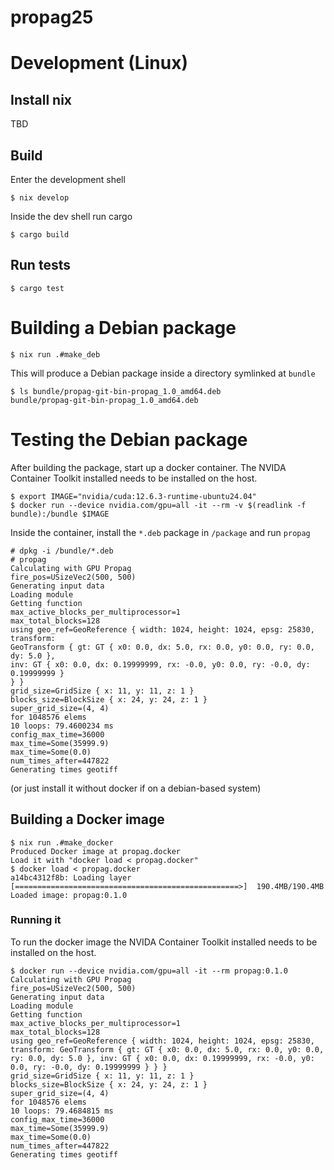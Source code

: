 # propag25


# Development (Linux)

## Install nix

TBD

## Build

Enter the development shell

```console
$ nix develop
```

Inside the dev shell run cargo

```console
$ cargo build
```

## Run tests

```console
$ cargo test
```

# Building a Debian package

```console
$ nix run .#make_deb
```

This will produce a Debian package inside a directory symlinked at `bundle`

```console
$ ls bundle/propag-git-bin-propag_1.0_amd64.deb 
bundle/propag-git-bin-propag_1.0_amd64.deb
```

# Testing the Debian package

After building the package, start up a docker container. The NVIDA Container
Toolkit installed needs to be installed on the host.

```console
$ export IMAGE="nvidia/cuda:12.6.3-runtime-ubuntu24.04"
$ docker run --device nvidia.com/gpu=all -it --rm -v $(readlink -f bundle):/bundle $IMAGE
```

Inside the container, install the `*.deb` package in `/package` and run `propag`

```console
# dpkg -i /bundle/*.deb
# propag
Calculating with GPU Propag
fire_pos=USizeVec2(500, 500)
Generating input data
Loading module
Getting function
max_active_blocks_per_multiprocessor=1
max_total_blocks=128
using geo_ref=GeoReference { width: 1024, height: 1024, epsg: 25830, transform:
GeoTransform { gt: GT { x0: 0.0, dx: 5.0, rx: 0.0, y0: 0.0, ry: 0.0, dy: 5.0 },
inv: GT { x0: 0.0, dx: 0.19999999, rx: -0.0, y0: 0.0, ry: -0.0, dy: 0.19999999 }
} }
grid_size=GridSize { x: 11, y: 11, z: 1 }
blocks_size=BlockSize { x: 24, y: 24, z: 1 }
super_grid_size=(4, 4)
for 1048576 elems
10 loops: 79.4600234 ms
config_max_time=36000
max_time=Some(35999.9)
max_time=Some(0.0)
num_times_after=447822
Generating times geotiff
```

(or just install it without docker if on a debian-based system)

## Building a Docker image

```console
$ nix run .#make_docker
Produced Docker image at propag.docker
Load it with "docker load < propag.docker"
$ docker load < propag.docker
a14bc4312f8b: Loading layer
[==================================================>]  190.4MB/190.4MB
Loaded image: propag:0.1.0  
```

### Running it

To run the docker image the NVIDA Container Toolkit installed needs to be
installed on the host.

```console
$ docker run --device nvidia.com/gpu=all -it --rm propag:0.1.0
Calculating with GPU Propag
fire_pos=USizeVec2(500, 500)
Generating input data
Loading module
Getting function
max_active_blocks_per_multiprocessor=1
max_total_blocks=128
using geo_ref=GeoReference { width: 1024, height: 1024, epsg: 25830, transform: GeoTransform { gt: GT { x0: 0.0, dx: 5.0, rx: 0.0, y0: 0.0, ry: 0.0, dy: 5.0 }, inv: GT { x0: 0.0, dx: 0.19999999, rx: -0.0, y0: 0.0, ry: -0.0, dy: 0.19999999 } } }
grid_size=GridSize { x: 11, y: 11, z: 1 }
blocks_size=BlockSize { x: 24, y: 24, z: 1 }
super_grid_size=(4, 4)
for 1048576 elems
10 loops: 79.4684815 ms
config_max_time=36000
max_time=Some(35999.9)
max_time=Some(0.0)
num_times_after=447822
Generating times geotiff
```
